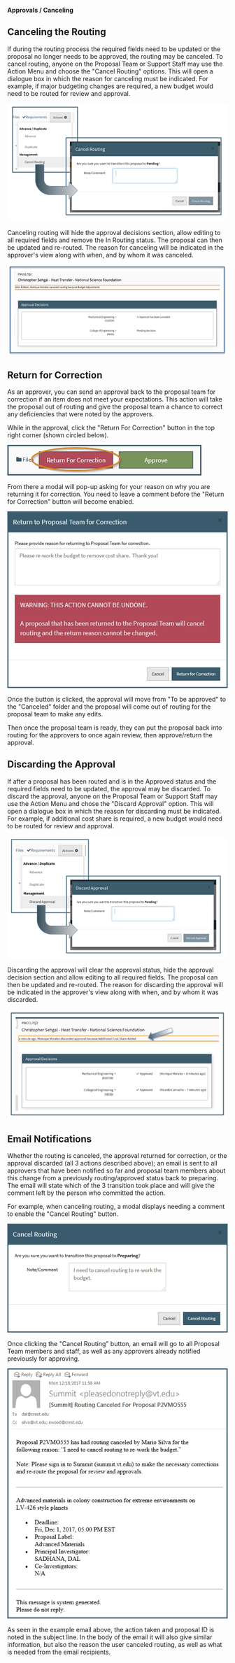 **Approvals / Canceling**

## Canceling the Routing
If during the routing process the required fields need to be updated or the proposal no longer needs to be approved, the routing may be canceled.  To cancel routing, anyone on the Proposal Team or Support Staff may use the Action Menu and choose the "Cancel Routing" options.   This will open a dialogue box in which the reason for canceling must be indicated.  For example, if major budgeting changes are required, a new budget would need to be routed for review and approval.

![Cancel Routing](../images/approvals/AppPro_CancelRouting.jpg)

Canceling routing will hide the approval decisions section, allow editing to all required fields and remove the In Routing status.  The proposal can then be updated and re-routed.  The reason for canceling will be indicated in the approver's view along with when, and by whom it was canceled.

![Canceled Notice](../images/approvals/AppPro_CanceledNotice.jpg)

## Return for Correction
As an approver, you can send an approval back to the proposal team for correction if an item does not meet your expectations.  This action will take the proposal out of routing and give the proposal team a chance to correct any deficiencies that were noted by the approvers.

While in the approval, click the "Return For Correction" button in the top right corner (shown circled below).

![Return Button](../images/approvals/canceling_returnButton.jpg)

From there a modal will pop-up asking for your reason on why you are returning it for correction.  You need to leave a comment before the "Return for Correction" button will become enabled.

![Return Modal](../images/approvals/canceling_returnModal.jpg)

Once the button is clicked, the approval will move from "To be approved" to the "Canceled" folder and the proposal will come out of routing for the proposal team to make any edits.

Then once the proposal team is ready, they can put the proposal back into routing for the approvers to once again review, then approve/return the approval.

## Discarding the Approval
If after a proposal has been routed and is in the Approved status and the required fields need to be updated, the approval may be discarded.  To discard the approval, anyone on the Proposal Team or Support Staff may use the Action Menu and chose the "Discard Approval" option.  This will open a dialogue box in which the reason for discarding must be indicated.  For example, if additional cost share is required, a new budget would need to be routed for review and approval.

![Discard Routing](../images/approvals/AppPro_Discard.jpg)

Discarding the approval will clear the approval status, hide the approval decision section and allow editing to all required fields.  The proposal can then be updated and re-routed. The reason for discarding the approval will be indicated in the approver's view along with when, and by whom it was discarded.

![Discard Notice](../images/approvals/AppPro_DiscardNotice.jpg)

## Email Notifications

Whether the routing is canceled, the approval returned for correction, or the approval discarded (all 3 actions described above); an email is sent to all approvers that have been notified so far and proposal team members about this change from a previously routing/approved status back to preparing.  The email will state which of the 3 transition took place and will give the comment left by the person who committed the action.

For example, when canceling routing, a modal displays needing a comment to enable the "Cancel Routing" button.

![Cancel Modal](../images/approvals/canceling_cancelModal.jpg)

Once clicking the "Cancel Routing" button, an email will go to all Proposal Team members and staff, as well as any approvers already notified previously for approving.

![Cancel Notification](../images/approvals/canceling_emailNotifications.jpg)

As seen in the example email above, the action taken and proposal ID is noted in the subject line.  In the body of the email it will also give similar information, but also the reason the user canceled routing, as well as what is needed from the email recipients.
